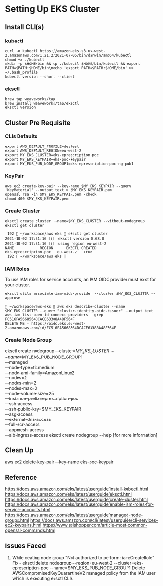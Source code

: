 # Setting Up EKS Cluster
## Install CLI(s)
### kubectl
```
curl -o kubectl https://amazon-eks.s3.us-west-2.amazonaws.com/1.21.2/2021-07-05/bin/darwin/amd64/kubectl
chmod +x ./kubectl
mkdir -p $HOME/bin && cp ./kubectl $HOME/bin/kubectl && export PATH=$PATH:$HOME/bin\necho 'export PATH=$PATH:$HOME/bin' >> ~/.bash_profile
kubectl version --short --client
```
### eksctl

```
brew tap weaveworks/tap
brew install weaveworks/tap/eksctl
eksctl version

```
## Cluster Pre Requisite
### CLIs Defaults

```
export AWS_DEFAULT_PROFILE=devtest
export AWS_DEFAULT_REGION=eu-west-2
export MY_EKS_CLUSTER=eks-eprescription-poc
export MY_EKS_KEYPAIR=eks-poc-keypair
export MY_EKS_PUB_NODE_GROUP1=eks-eprescription-poc-ng-pub1

```
### KeyPair
```
aws ec2 create-key-pair --key-name $MY_EKS_KEYPAIR --query 'KeyMaterial' --output text > $MY_EKS_KEYPAIR.pem
openssl rsa -in $MY_EKS_KEYPAIR.pem -check
chmod 400 $MY_EKS_KEYPAIR.pem

```
### Create Cluster
```
eksctl create cluster --name=$MY_EKS_CLUSTER --without-nodegroup
eksctl get cluster

 192  ~/workspace/aws-eks  eksctl get cluster
2021-10-02 17:31:16 [ℹ]  eksctl version 0.68.0
2021-10-02 17:31:16 [ℹ]  using region eu-west-2
NAME			REGION		EKSCTL CREATED
eks-eprescription-poc	eu-west-2	True
 192  ~/workspace/aws-eks 
```
### IAM Roles
To use IAM roles for service accounts, an IAM OIDC provider must exist for your cluster.
```
eksctl utils associate-iam-oidc-provider --cluster $MY_EKS_CLUSTER --approve

 ~/workspace/aws-eks  aws eks describe-cluster --name $MY_EKS_CLUSTER --query "cluster.identity.oidc.issuer" --output text
aws iam list-open-id-connect-providers | grep FC516FA5668564DCACE63388A48F564F
DELETE ME - https://oidc.eks.eu-west-2.amazonaws.com/id/FC516FA5668564DCACE63388A48F564F
```

### Create Node Group
eksctl create nodegroup --cluster=$MY_EKS_CLUSTER \
                       --name=$MY_EKS_PUB_NODE_GROUP1 \
                       --managed \
                       --node-type=t3.medium \
                       --node-ami-family=AmazonLinux2 \
                       --nodes=2 \
                       --nodes-min=2 \
                       --nodes-max=3 \
                       --node-volume-size=25 \
                       --instance-prefix=eprescription-poc \
                       --ssh-access \
                       --ssh-public-key=$MY_EKS_KEYPAIR \
                       --asg-access \
                       --external-dns-access \
                       --full-ecr-access \
                       --appmesh-access \
                       --alb-ingress-access
eksctl create nodegroup --help [for more information]
## Clean Up
aws ec2 delete-key-pair --key-name eks-poc-keypair

## Reference
https://docs.aws.amazon.com/eks/latest/userguide/install-kubectl.html
https://docs.aws.amazon.com/eks/latest/userguide/eksctl.html
https://docs.aws.amazon.com/eks/latest/userguide/create-cluster.html
https://docs.aws.amazon.com/eks/latest/userguide/enable-iam-roles-for-service-accounts.html
https://docs.aws.amazon.com/eks/latest/userguide/managed-node-groups.html
https://docs.aws.amazon.com/cli/latest/userguide/cli-services-ec2-keypairs.html
https://www.sslshopper.com/article-most-common-openssl-commands.html

## Issues Faced
1. While ceating node group "Not authorized to perform: iam:CreateRole"
Fix - eksctl delete nodegroup --region=eu-west-2 --cluster=eks-eprescription-poc --name=$MY_EKS_PUB_NODE_GROUP1
Delete AWSCompromisedKeyQuarantineV2 managed policy from the IAM user which is executing eksctl CLIs 
